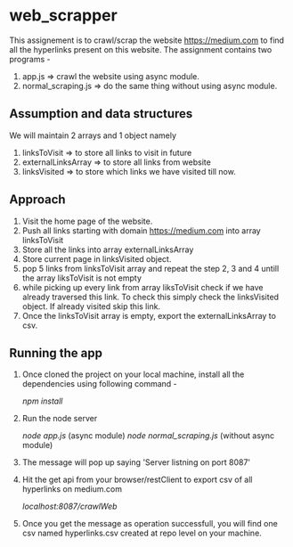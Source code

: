 # web_scrapper

This assignement is to crawl/scrap the website https://medium.com to find all the hyperlinks present on this website.
The assignment contains two programs - 

1. app.js => crawl the website using async module.
2. normal_scraping.js => do the same thing without using async module.


## Assumption and data structures
We will maintain 2 arrays and 1 object namely 

1. linksToVisit => to store all links to visit in future
2. externalLinksArray => to store all links from website
3. linksVisited => to store which links we have visited till now.

## Approach

1. Visit the home page of the website.
2. Push all links starting with domain https://medium.com into array linksToVisit
3. Store all the links into array externalLinksArray
4. Store current page in linksVisited object.
5. pop 5 links from linksToVisit array and repeat the step 2, 3 and 4 untill the array liksToVisit is not empty
6. while picking up every link from array liksToVisit check if we have already traversed this link. To check this simply
   check the linksVisited object. If already visited skip this link.
7. Once the linksToVisit array is empty, export the externalLinksArray to csv.

## Running the app

1. Once cloned the project on your local machine, install all the dependencies using following command -

   *npm install*

2. Run the node server 

   *node app.js* (async module)
   *node normal_scraping.js* (without async module)

3. The message will pop up saying 'Server listning on port 8087'

4. Hit the get api from your browser/restClient to export csv of all hyperlinks on medium.com

   *localhost:8087/crawlWeb*

5. Once you get the message as operation successfull, you will find one csv named hyperlinks.csv created at repo level on your machine.

